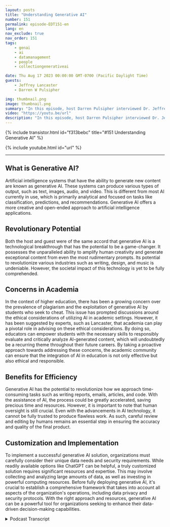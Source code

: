 ```yaml
---
layout: posts
title: "Understanding Generative AI"
number: 151
permalink: episode-EDT151-en
lang: en
nav_exclude: true
nav_order: 151
tags:
    - genai
    - ai
    - datamanagement
    - people
    - collectiongenerativeai

date: Thu Aug 17 2023 00:00:00 GMT-0700 (Pacific Daylight Time)
guests:
    - Jeffrey Lancaster
    - Darren W Pulsipher

img: thumbnail.png
image: thumbnail.png
summary: "In this episode, host Darren Pulsipher interviewed Dr. Jeffrey Lancaster from Dell Technologies. Their discussion centered on generative AI and its potential impact."
video: "https://youtu.be/url"
description: "In this episode, host Darren Pulsipher interviewed Dr. Jeffrey Lancaster from Dell Technologies. Their discussion centered on generative AI and its potential impact."
---
```


<div>
{% include transistor.html id="f313bebc" title="#151 Understanding Generative AI" %}

{% include youtube.html id="url" %}
</div>

---

## What is Generative AI?

Artificial intelligence systems that have the ability to generate new content are known as generative AI. These systems can produce various types of output, such as text, images, audio, and video. This is different from most AI currently in use, which is primarily analytical and focused on tasks like classification, predictions, and recommendations. Generative AI offers a more creative and open-ended approach to artificial intelligence applications.

## Revolutionary Potential

Both the host and guest were of the same accord that generative AI is a technological breakthrough that has the potential to be a game-changer. It possesses the unparalleled ability to amplify human creativity and generate exceptional content from even the most rudimentary prompts. Its potential to revolutionize various industries such as writing, design, and music is undeniable. However, the societal impact of this technology is yet to be fully comprehended.

## Concerns in Academia

In the context of higher education, there has been a growing concern over the prevalence of plagiarism and the exploitation of generative AI by students who seek to cheat. This issue has prompted discussions around the ethical considerations of utilizing AI in academic settings. However, it has been suggested by experts, such as Lancaster, that academia can play a pivotal role in advising on these ethical considerations. By doing so, educators can empower students with the necessary skills to responsibly evaluate and critically analyze AI-generated content, which will undoubtedly be a recurring theme throughout their future careers. By taking a proactive approach towards addressing these concerns, the academic community can ensure that the integration of AI in education is not only effective but also ethical and responsible.

## Benefits for Efficiency

Generative AI has the potential to revolutionize how we approach time-consuming tasks such as writing reports, emails, articles, and code. With the assistance of AI, the process could be greatly accelerated, saving precious time and resources. However, it is important to note that human oversight is still crucial. Even with the advancements in AI technology, it cannot be fully trusted to produce flawless work. As such, careful review and editing by humans remains an essential step in ensuring the accuracy and quality of the final product.

## Customization and Implementation

To implement a successful generative AI solution, organizations must carefully consider their unique data needs and security requirements. While readily available options like ChatGPT can be helpful, a truly customized solution requires significant resources and expertise. This may involve collecting and analyzing large amounts of data, as well as investing in powerful computing resources. Before fully deploying generative AI, it's crucial to establish a comprehensive framework that takes into account all aspects of the organization's operations, including data privacy and security protocols. With the right approach and resources, generative AI can be a powerful tool for organizations seeking to enhance their data-driven decision-making capabilities.



<details>
<summary> Podcast Transcript </summary>

<p></p>

</details>
